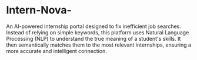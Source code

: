# Intern-Nova-
An AI-powered internship portal designed to fix inefficient job searches.  Instead of relying on simple keywords, this platform uses Natural Language Processing (NLP) to understand the true meaning of a student's skills. It then semantically matches them to the most relevant internships, ensuring a more accurate and intelligent connection.
